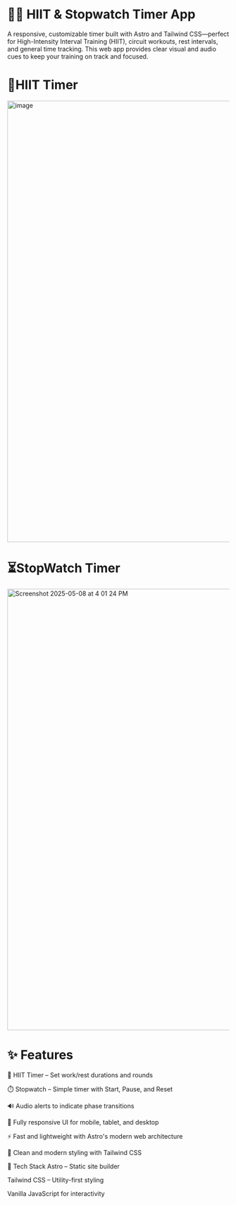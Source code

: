 # 🏋️‍♂️ HIIT & Stopwatch Timer App
A responsive, customizable timer built with Astro and Tailwind CSS—perfect for High-Intensity Interval Training (HIIT), circuit workouts, rest intervals, and general time tracking. This web app provides clear visual and audio cues to keep your training on track and focused.

# 💪HIIT Timer
<img width="1001" alt="image" src="https://github.com/user-attachments/assets/c77170c8-f2ab-453a-936c-e8b011bcdb9b" />

# ⏳StopWatch Timer
<img width="1001" alt="Screenshot 2025-05-08 at 4 01 24 PM" src="https://github.com/user-attachments/assets/1da35717-e215-4f1a-924a-f30cfb4e2533" />

# ✨ Features

🔁 HIIT Timer – Set work/rest durations and rounds

⏱️ Stopwatch – Simple timer with Start, Pause, and Reset

🔊 Audio alerts to indicate phase transitions

📱 Fully responsive UI for mobile, tablet, and desktop

⚡ Fast and lightweight with Astro's modern web architecture

🎨 Clean and modern styling with Tailwind CSS

🧩 Tech Stack
Astro – Static site builder

Tailwind CSS – Utility-first styling

Vanilla JavaScript for interactivity
